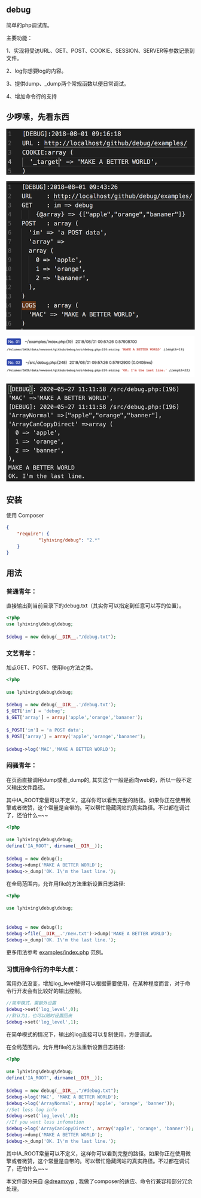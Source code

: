 ## debug

简单的php调试库。

主要功能：

1、实现将受访URL、GET、POST、COOKIE、SESSION、SERVER等参数记录到文件。

2、log你想要log的内容。

3、提供dump、_dump两个常规函数以便日常调试。

4、增加命令行的支持


## 少啰嗦，先看东西

![最简单版本](https://raw.githubusercontent.com/lyhiving/debug/master/examples/image/1.png)

![综合使用](https://raw.githubusercontent.com/lyhiving/debug/master/examples/image/2.png)

![web调试用](https://raw.githubusercontent.com/lyhiving/debug/master/examples/image/3.png)

![命令行调试用](https://raw.githubusercontent.com/lyhiving/debug/master/examples/image/4.png)

## 安装

使用 Composer

```json
{
    "require": {
            "lyhiving/debug": "2.*"
    }
}
```

## 用法

### 普通青年：

直接输出到当前目录下的debug.txt（其实你可以指定到任意可以写的位置）。

```php
<?php
use lyhiving\debug\debug;

$debug = new debug(__DIR__."/debug.txt");
```

### 文艺青年：

加点GET、POST、使用log方法之类。

```php
<?php

use lyhiving\debug\debug;

$debug = new debug(__DIR__.'/debug.txt');
$_GET['im'] = 'debug';
$_GET['array'] = array('apple','orange','bananer');

$_POST['im'] = 'a POST data';
$_POST['array'] = array('apple','orange','bananer');

$debug->log('MAC','MAKE A BETTER WORLD');
```


### 闷骚青年：

在页面直接调用dump或者_dump的, 其实这个一般是面向web的，所以一般不定义输出文件路径。

其中IA_ROOT常量可以不定义，这样你可以看到完整的路径。如果你正在使用微擎或者微赞，这个常量是自带的。可以帮忙隐藏网站的真实路径。不过都在调试了，还怕什么~~~

```php
<?php

use lyhiving\debug\debug;
define('IA_ROOT', dirname(__DIR__));

$debug = new debug();
$debug->dump('MAKE A BETTER WORLD');
$debug->_dump('OK. I\'m the last line.');
```

在全局范围内，允许用file的方法重新设置日志路径:

```php
<?php

use lyhiving\debug\debug;


$debug = new debug();
$debug->file(__DIR__.'/new.txt')->dump('MAKE A BETTER WORLD');
$debug->_dump('OK. I\'m the last line.');
```

更多用法参考 [examples/index.php](https://github.com/lyhiving/debug/blob/master/examples/index.php) 范例。


### 习惯用命令行的中年大叔：

常用办法没变，增加log_level使得可以根据需要使用，在某种程度而言，对于命令行开发会有比较好的输出控制。
```php
//简单模式，需额外设置
$debug->set('log_level',0);
//默认为1，也可以随时设置回来
$debug->set('log_level',1);
```
在简单模式的情况下，输出的log直接可以复制使用，方便调试。


在全局范围内，允许用file的方法重新设置日志路径:

```php
<?php

use lyhiving\debug\debug;
define('IA_ROOT', dirname(__DIR__));

$debug = new debug(__DIR__."/#debug.txt");
$debug->log('MAC', 'MAKE A BETTER WORLD');
$debug->log('ArrayNormal', array('apple', 'orange', 'banner'));
//Set less log info
$debug->set('log_level',0);
//If you want less infomation
$debug->log('ArrayCanCopyDirect', array('apple', 'orange', 'banner'));
$debug->dump('MAKE A BETTER WORLD');
$debug->_dump('OK. I\'m the last line.');

```

其中IA_ROOT常量可以不定义，这样你可以看到完整的路径。如果你正在使用微擎或者微赞，这个常量是自带的。可以帮忙隐藏网站的真实路径。不过都在调试了，还怕什么~~~


本文件部分来自 [@dreamxyp](https://github.com/ounun-php/ounun) , 我做了composer的适应、命令行兼容和部分冗余处理。